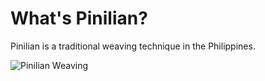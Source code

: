 # What's Pinilian?
Pinilian is a traditional weaving technique in the Philippines. 

![Pinilian Weaving](/visualization/PinilianWeaving.jng "Pinilian Weaving")
